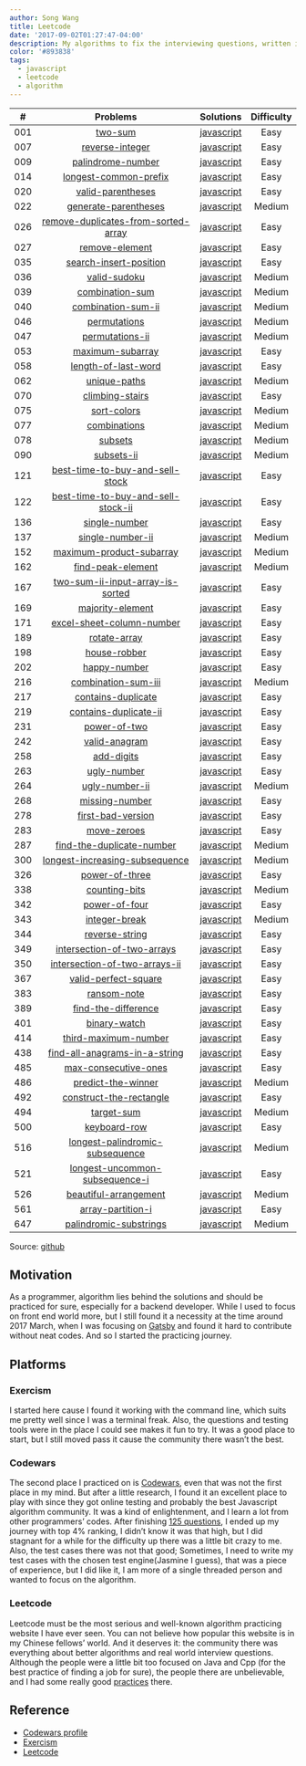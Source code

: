 ```yaml
---
author: Song Wang
title: Leetcode
date: '2017-09-02T01:27:47-04:00'
description: My algorithms to fix the interviewing questions, written in Javascript(ES6).
color: '#893838'
tags:
  - javascript
  - leetcode
  - algorithm
---
```

| # | Problems | Solutions | Difficulty
|:--:|:-----:|:---------:|:----:|
|001|[two-sum](https://leetcode.com/problems/two-sum/)| [javascript](https://github.com/wangsongiam/leetcode/blob/master/solutions/001.two-sum/two-sum.js)|Easy
|007|[reverse-integer](https://leetcode.com/problems/reverse-integer/)| [javascript](https://github.com/wangsongiam/leetcode/blob/master/solutions/007.reverse-integer/reverse-integer.js)|Easy
|009|[palindrome-number](https://leetcode.com/problems/palindrome-number/)| [javascript](https://github.com/wangsongiam/leetcode/blob/master/solutions/009.palindrome-number/palindrome-number.js)|Easy
|014|[longest-common-prefix](https://leetcode.com/problems/longest-common-prefix/)| [javascript](https://github.com/wangsongiam/leetcode/blob/master/solutions/014.longest-common-prefix/longest-common-prefix.js)|Easy
|020|[valid-parentheses](https://leetcode.com/problems/valid-parentheses/)| [javascript](https://github.com/wangsongiam/leetcode/blob/master/solutions/020.valid-parentheses/valid-parentheses.js)|Easy
|022|[generate-parentheses](https://leetcode.com/problems/generate-parentheses/)| [javascript](https://github.com/wangsongiam/leetcode/blob/master/solutions/022.generate-parentheses/generate-parentheses.js)|Medium
|026|[remove-duplicates-from-sorted-array](https://leetcode.com/problems/remove-duplicates-from-sorted-array/)| [javascript](https://github.com/wangsongiam/leetcode/blob/master/solutions/026.remove-duplicates-from-sorted-array/remove-duplicates-from-sorted-array.js)|Easy
|027|[remove-element](https://leetcode.com/problems/remove-element/)| [javascript](https://github.com/wangsongiam/leetcode/blob/master/solutions/027.remove-element/remove-element.js)|Easy
|035|[search-insert-position](https://leetcode.com/problems/search-insert-position/)| [javascript](https://github.com/wangsongiam/leetcode/blob/master/solutions/035.search-insert-position/search-insert-position.js)|Easy
|036|[valid-sudoku](https://leetcode.com/problems/valid-sudoku/)| [javascript](https://github.com/wangsongiam/leetcode/blob/master/solutions/036.valid-sudoku/valid-sudoku.js)|Medium
|039|[combination-sum](https://leetcode.com/problems/combination-sum/)| [javascript](https://github.com/wangsongiam/leetcode/blob/master/solutions/039.combination-sum/combination-sum.js)|Medium
|040|[combination-sum-ii](https://leetcode.com/problems/combination-sum-ii/)| [javascript](https://github.com/wangsongiam/leetcode/blob/master/solutions/040.combination-sum-ii/combination-sum-ii.js)|Medium
|046|[permutations](https://leetcode.com/problems/permutations/)| [javascript](https://github.com/wangsongiam/leetcode/blob/master/solutions/046.permutations/permutations.js)|Medium
|047|[permutations-ii](https://leetcode.com/problems/permutations-ii/)| [javascript](https://github.com/wangsongiam/leetcode/blob/master/solutions/047.permutations-ii/permutations-ii.js)|Medium
|053|[maximum-subarray](https://leetcode.com/problems/maximum-subarray/)| [javascript](https://github.com/wangsongiam/leetcode/blob/master/solutions/053.maximum-subarray/maximum-subarray.js)|Easy
|058|[length-of-last-word](https://leetcode.com/problems/length-of-last-word/)| [javascript](https://github.com/wangsongiam/leetcode/blob/master/solutions/058.length-of-last-word/length-of-last-word.js)|Easy
|062|[unique-paths](https://leetcode.com/problems/unique-paths/)| [javascript](https://github.com/wangsongiam/leetcode/blob/master/solutions/062.unique-paths/unique-paths.js)|Medium
|070|[climbing-stairs](https://leetcode.com/problems/climbing-stairs/)| [javascript](https://github.com/wangsongiam/leetcode/blob/master/solutions/070.climbing-stairs/climbing-stairs.js)|Easy
|075|[sort-colors](https://leetcode.com/problems/sort-colors/)| [javascript](https://github.com/wangsongiam/leetcode/blob/master/solutions/075.sort-colors/sort-colors.js)|Medium
|077|[combinations](https://leetcode.com/problems/combinations/)| [javascript](https://github.com/wangsongiam/leetcode/blob/master/solutions/077.combinations/combinations.js)|Medium
|078|[subsets](https://leetcode.com/problems/subsets/)| [javascript](https://github.com/wangsongiam/leetcode/blob/master/solutions/078.subsets/subsets.js)|Medium
|090|[subsets-ii](https://leetcode.com/problems/subsets-ii/)| [javascript](https://github.com/wangsongiam/leetcode/blob/master/solutions/090.subsets-ii/subsets-ii.js)|Medium
|121|[best-time-to-buy-and-sell-stock](https://leetcode.com/problems/best-time-to-buy-and-sell-stock/)| [javascript](https://github.com/wangsongiam/leetcode/blob/master/solutions/121.best-time-to-buy-and-sell-stock/best-time-to-buy-and-sell-stock.js)|Easy
|122|[best-time-to-buy-and-sell-stock-ii](https://leetcode.com/problems/best-time-to-buy-and-sell-stock-ii/)| [javascript](https://github.com/wangsongiam/leetcode/blob/master/solutions/122.best-time-to-buy-and-sell-stock-ii/best-time-to-buy-and-sell-stock-ii.js)|Easy
|136|[single-number](https://leetcode.com/problems/single-number/)| [javascript](https://github.com/wangsongiam/leetcode/blob/master/solutions/136.single-number/single-number.js)|Easy
|137|[single-number-ii](https://leetcode.com/problems/single-number-ii/)| [javascript](https://github.com/wangsongiam/leetcode/blob/master/solutions/137.single-number-ii/single-number-ii.js)|Medium
|152|[maximum-product-subarray](https://leetcode.com/problems/maximum-product-subarray/)| [javascript](https://github.com/wangsongiam/leetcode/blob/master/solutions/152.maximum-product-subarray/maximum-product-subarray.js)|Medium
|162|[find-peak-element](https://leetcode.com/problems/find-peak-element/)| [javascript](https://github.com/wangsongiam/leetcode/blob/master/solutions/162.find-peak-element/find-peak-element.js)|Medium
|167|[two-sum-ii-input-array-is-sorted](https://leetcode.com/problems/two-sum-ii-input-array-is-sorted/)| [javascript](https://github.com/wangsongiam/leetcode/blob/master/solutions/167.two-sum-ii-input-array-is-sorted/two-sum-ii-input-array-is-sorted.js)|Easy
|169|[majority-element](https://leetcode.com/problems/majority-element/)| [javascript](https://github.com/wangsongiam/leetcode/blob/master/solutions/169.majority-element/majority-element.js)|Easy
|171|[excel-sheet-column-number](https://leetcode.com/problems/excel-sheet-column-number/)| [javascript](https://github.com/wangsongiam/leetcode/blob/master/solutions/171.excel-sheet-column-number/excel-sheet-column-number.js)|Easy
|189|[rotate-array](https://leetcode.com/problems/rotate-array/)| [javascript](https://github.com/wangsongiam/leetcode/blob/master/solutions/189.rotate-array/rotate-array.js)|Easy
|198|[house-robber](https://leetcode.com/problems/house-robber/)| [javascript](https://github.com/wangsongiam/leetcode/blob/master/solutions/198.house-robber/house-robber.js)|Easy
|202|[happy-number](https://leetcode.com/problems/happy-number/)| [javascript](https://github.com/wangsongiam/leetcode/blob/master/solutions/202.happy-number/happy-number.js)|Easy
|216|[combination-sum-iii](https://leetcode.com/problems/combination-sum-iii/)| [javascript](https://github.com/wangsongiam/leetcode/blob/master/solutions/216.combination-sum-iii/combination-sum-iii.js)|Medium
|217|[contains-duplicate](https://leetcode.com/problems/contains-duplicate/)| [javascript](https://github.com/wangsongiam/leetcode/blob/master/solutions/217.contains-duplicate/contains-duplicate.js)|Easy
|219|[contains-duplicate-ii](https://leetcode.com/problems/contains-duplicate-ii/)| [javascript](https://github.com/wangsongiam/leetcode/blob/master/solutions/219.contains-duplicate-ii/contains-duplicate-ii.js)|Easy
|231|[power-of-two](https://leetcode.com/problems/power-of-two/)| [javascript](https://github.com/wangsongiam/leetcode/blob/master/solutions/231.power-of-two/power-of-two.js)|Easy
|242|[valid-anagram](https://leetcode.com/problems/valid-anagram/)| [javascript](https://github.com/wangsongiam/leetcode/blob/master/solutions/242.valid-anagram/valid-anagram.js)|Easy
|258|[add-digits](https://leetcode.com/problems/add-digits/)| [javascript](https://github.com/wangsongiam/leetcode/blob/master/solutions/258.add-digits/add-digits.js)|Easy
|263|[ugly-number](https://leetcode.com/problems/ugly-number/)| [javascript](https://github.com/wangsongiam/leetcode/blob/master/solutions/263.ugly-number/ugly-number.js)|Easy
|264|[ugly-number-ii](https://leetcode.com/problems/ugly-number-ii/)| [javascript](https://github.com/wangsongiam/leetcode/blob/master/solutions/264.ugly-number-ii/ugly-number-ii.js)|Medium
|268|[missing-number](https://leetcode.com/problems/missing-number/)| [javascript](https://github.com/wangsongiam/leetcode/blob/master/solutions/268.missing-number/missing-number.js)|Easy
|278|[first-bad-version](https://leetcode.com/problems/first-bad-version/)| [javascript](https://github.com/wangsongiam/leetcode/blob/master/solutions/278.first-bad-version/first-bad-version.js)|Easy
|283|[move-zeroes](https://leetcode.com/problems/move-zeroes/)| [javascript](https://github.com/wangsongiam/leetcode/blob/master/solutions/283.move-zeroes/move-zeroes.js)|Easy
|287|[find-the-duplicate-number](https://leetcode.com/problems/find-the-duplicate-number/)| [javascript](https://github.com/wangsongiam/leetcode/blob/master/solutions/287.find-the-duplicate-number/find-the-duplicate-number.js)|Medium
|300|[longest-increasing-subsequence](https://leetcode.com/problems/longest-increasing-subsequence/)| [javascript](https://github.com/wangsongiam/leetcode/blob/master/solutions/300.longest-increasing-subsequence/longest-increasing-subsequence.js)|Medium
|326|[power-of-three](https://leetcode.com/problems/power-of-three/)| [javascript](https://github.com/wangsongiam/leetcode/blob/master/solutions/326.power-of-three/power-of-three.js)|Easy
|338|[counting-bits](https://leetcode.com/problems/counting-bits/)| [javascript](https://github.com/wangsongiam/leetcode/blob/master/solutions/338.counting-bits/counting-bits.js)|Medium
|342|[power-of-four](https://leetcode.com/problems/power-of-four/)| [javascript](https://github.com/wangsongiam/leetcode/blob/master/solutions/342.power-of-four/power-of-four.js)|Easy
|343|[integer-break](https://leetcode.com/problems/integer-break/)| [javascript](https://github.com/wangsongiam/leetcode/blob/master/solutions/343.integer-break/integer-break.js)|Medium
|344|[reverse-string](https://leetcode.com/problems/reverse-string/)| [javascript](https://github.com/wangsongiam/leetcode/blob/master/solutions/344.reverse-string/reverse-string.js)|Easy
|349|[intersection-of-two-arrays](https://leetcode.com/problems/intersection-of-two-arrays/)| [javascript](https://github.com/wangsongiam/leetcode/blob/master/solutions/349.intersection-of-two-arrays/intersection-of-two-arrays.js)|Easy
|350|[intersection-of-two-arrays-ii](https://leetcode.com/problems/intersection-of-two-arrays-ii/)| [javascript](https://github.com/wangsongiam/leetcode/blob/master/solutions/350.intersection-of-two-arrays-ii/intersection-of-two-arrays-ii.js)|Easy
|367|[valid-perfect-square](https://leetcode.com/problems/valid-perfect-square/)| [javascript](https://github.com/wangsongiam/leetcode/blob/master/solutions/367.valid-perfect-square/valid-perfect-square.js)|Easy
|383|[ransom-note](https://leetcode.com/problems/ransom-note/)| [javascript](https://github.com/wangsongiam/leetcode/blob/master/solutions/383.ransom-note/ransom-note.js)|Easy
|389|[find-the-difference](https://leetcode.com/problems/find-the-difference/)| [javascript](https://github.com/wangsongiam/leetcode/blob/master/solutions/389.find-the-difference/find-the-difference.js)|Easy
|401|[binary-watch](https://leetcode.com/problems/binary-watch/)| [javascript](https://github.com/wangsongiam/leetcode/blob/master/solutions/401.binary-watch/binary-watch.js)|Easy
|414|[third-maximum-number](https://leetcode.com/problems/third-maximum-number/)| [javascript](https://github.com/wangsongiam/leetcode/blob/master/solutions/414.third-maximum-number/third-maximum-number.js)|Easy
|438|[find-all-anagrams-in-a-string](https://leetcode.com/problems/find-all-anagrams-in-a-string/)| [javascript](https://github.com/wangsongiam/leetcode/blob/master/solutions/438.find-all-anagrams-in-a-string/find-all-anagrams-in-a-string.js)|Easy
|485|[max-consecutive-ones](https://leetcode.com/problems/max-consecutive-ones/)| [javascript](https://github.com/wangsongiam/leetcode/blob/master/solutions/485.max-consecutive-ones/max-consecutive-ones.js)|Easy
|486|[predict-the-winner](https://leetcode.com/problems/predict-the-winner/)| [javascript](https://github.com/wangsongiam/leetcode/blob/master/solutions/486.predict-the-winner/predict-the-winner.js)|Medium
|492|[construct-the-rectangle](https://leetcode.com/problems/construct-the-rectangle/)| [javascript](https://github.com/wangsongiam/leetcode/blob/master/solutions/492.construct-the-rectangle/construct-the-rectangle.js)|Easy
|494|[target-sum](https://leetcode.com/problems/target-sum/)| [javascript](https://github.com/wangsongiam/leetcode/blob/master/solutions/494.target-sum/target-sum.js)|Medium
|500|[keyboard-row](https://leetcode.com/problems/keyboard-row/)| [javascript](https://github.com/wangsongiam/leetcode/blob/master/solutions/500.keyboard-row/keyboard-row.js)|Easy
|516|[longest-palindromic-subsequence](https://leetcode.com/problems/longest-palindromic-subsequence/)| [javascript](https://github.com/wangsongiam/leetcode/blob/master/solutions/516.longest-palindromic-subsequence/longest-palindromic-subsequence.js)|Medium
|521|[longest-uncommon-subsequence-i](https://leetcode.com/problems/longest-uncommon-subsequence-i/)| [javascript](https://github.com/wangsongiam/leetcode/blob/master/solutions/521.longest-uncommon-subsequence-i/longest-uncommon-subsequence-i.js)|Easy
|526|[beautiful-arrangement](https://leetcode.com/problems/beautiful-arrangement/)| [javascript](https://github.com/wangsongiam/leetcode/blob/master/solutions/526.beautiful-arrangement/beautiful-arrangement.js)|Medium
|561|[array-partition-i](https://leetcode.com/problems/array-partition-i/)| [javascript](https://github.com/wangsongiam/leetcode/blob/master/solutions/561.array-partition-i/array-partition-i.js)|Easy
|647|[palindromic-substrings](https://leetcode.com/problems/palindromic-substrings/)| [javascript](https://github.com/wangsongiam/leetcode/blob/master/solutions/647.palindromic-substrings/palindromic-substrings.js)|Medium


Source: [github](https://github.com/wangsongiam/leetcode)
## Motivation
As a programmer, algorithm lies behind the solutions and should be practiced for sure, especially for a backend developer. While I used to focus on front end world more, but I still found it a necessity at the time around 2017 March, when I was focusing on [Gatsby](https://github.com/gatsbyjs/gatsby) and found it hard to contribute without neat codes. And so I started the practicing journey.


## Platforms
### Exercism 
I started here cause I found it working with the command line, which suits me pretty well since I was a terminal freak. Also, the questions and testing tools were in the place I could see makes it fun to try. It was a good place to start, but I still moved pass it cause the community there wasn’t the best. 
### Codewars
The second place I practiced on is [Codewars](https://www.codewars.com/), even that was not the first place in my mind. But after a little research, I found it an excellent place to play with since they got online testing and probably the best Javascript algorithm community. It was a kind of enlightenment, and I learn a lot from other programmers’ codes. After finishing [125 questions](https://www.codewars.com/users/wangsup), I ended up my journey with top 4% ranking, I didn’t know it was that high, but I did stagnant for a while for the difficulty up there was a little bit crazy to me. Also, the test cases there was not that good; Sometimes, I need to write my test cases with the chosen test engine(Jasmine I guess), that was a piece of experience, but I did like it, I am more of a single threaded person and wanted to focus on the algorithm.

### Leetcode
Leetcode must be the most serious and well-known algorithm practicing website I have ever seen. You can not believe how popular this website is in my Chinese fellows’ world. And it deserves it: the community there was everything about better algorithms and real world interview questions. Although the people were a little bit too focused on Java and Cpp (for the best practice of finding a job for sure), the people there are unbelievable, and I had some really good [practices](https://leetcode.com/wangsup/) there. 


## Reference
* [Codewars profile](https://www.codewars.com/users/wangsup)
* [Exercism](http://exercism.io/)
* [Leetcode](https://leetcode.com/wangsup/)
